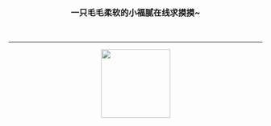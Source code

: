 <div align="center" style="text-align: center; align-content: center">
  <img src="https://cdn.jsdelivr.net/gh/BuDingOwO/BuDingOwO@master/Picture/Overview-IMG.gif" alt="">
</div>
<h3 align="center" style="text-align: center; align-content: center">一只毛毛柔软的小福腻在线求摸摸~</h3>
<div align="center" style="text-align: center; align-content: center">
  <a href="https://www.forcecat.cn/"><img src="https://img.shields.io/badge/Official-官网-blue" alt=""></a>&emsp;
  <a href="https://twitter.com/BuDingOwO/"><img src="https://img.shields.io/badge/Twitter-%E6%8E%A8%E7%89%B9-blue" alt=""></a>&emsp;
  <a href="https://space.bilibili.com/526154182"><img src="https://img.shields.io/badge/Bilibili-B%E7%AB%99-ff69b4" alt=""></a>&emsp;
  <a href="mailto:admin@forcecat.cn"><img src="https://img.shields.io/badge/Email-邮箱-blue" alt=""></a>&emsp;
  <img src="https://visitor-badge.glitch.me/badge?page_id=BuDingOWO" alt="">
</div>

<hr>

<div align="center" style="text-align: center; align-content: center"><img height="137px" src="https://github-readme-stats.vercel.app/api?username=BuDingOwO&show_icons=true&icon_color=CE1D2D&text_color=718096&bg_color=0d1117&hide_title=true"  alt=""/> </div>

